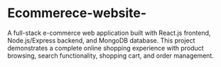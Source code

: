 # Ecommerece-website-
A full-stack e-commerce web application built with React.js frontend, Node.js/Express backend, and MongoDB database. This project demonstrates a complete online shopping experience with product browsing, search functionality, shopping cart, and order management.
